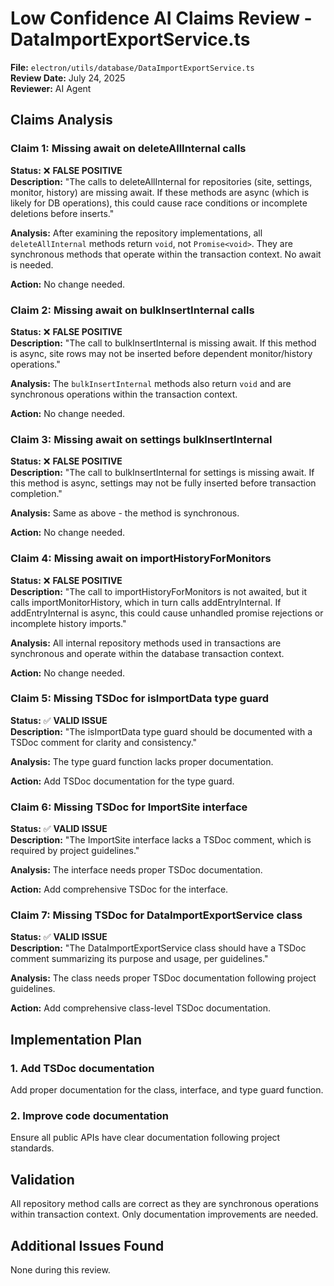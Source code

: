 # Low Confidence AI Claims Review - DataImportExportService.ts

**File:** `electron/utils/database/DataImportExportService.ts`  
**Review Date:** July 24, 2025  
**Reviewer:** AI Agent  

## Claims Analysis

### Claim 1: Missing await on deleteAllInternal calls
**Status:** ❌ **FALSE POSITIVE**  
**Description:** "The calls to deleteAllInternal for repositories (site, settings, monitor, history) are missing await. If these methods are async (which is likely for DB operations), this could cause race conditions or incomplete deletions before inserts."

**Analysis:** After examining the repository implementations, all `deleteAllInternal` methods return `void`, not `Promise<void>`. They are synchronous methods that operate within the transaction context. No await is needed.

**Action:** No change needed.

### Claim 2: Missing await on bulkInsertInternal calls
**Status:** ❌ **FALSE POSITIVE**  
**Description:** "The call to bulkInsertInternal is missing await. If this method is async, site rows may not be inserted before dependent monitor/history operations."

**Analysis:** The `bulkInsertInternal` methods also return `void` and are synchronous operations within the transaction context.

**Action:** No change needed.

### Claim 3: Missing await on settings bulkInsertInternal
**Status:** ❌ **FALSE POSITIVE**  
**Description:** "The call to bulkInsertInternal for settings is missing await. If this method is async, settings may not be fully inserted before transaction completion."

**Analysis:** Same as above - the method is synchronous.

**Action:** No change needed.

### Claim 4: Missing await on importHistoryForMonitors
**Status:** ❌ **FALSE POSITIVE**  
**Description:** "The call to importHistoryForMonitors is not awaited, but it calls importMonitorHistory, which in turn calls addEntryInternal. If addEntryInternal is async, this could cause unhandled promise rejections or incomplete history imports."

**Analysis:** All internal repository methods used in transactions are synchronous and operate within the database transaction context.

**Action:** No change needed.

### Claim 5: Missing TSDoc for isImportData type guard
**Status:** ✅ **VALID ISSUE**  
**Description:** "The isImportData type guard should be documented with a TSDoc comment for clarity and consistency."

**Analysis:** The type guard function lacks proper documentation.

**Action:** Add TSDoc documentation for the type guard.

### Claim 6: Missing TSDoc for ImportSite interface
**Status:** ✅ **VALID ISSUE**  
**Description:** "The ImportSite interface lacks a TSDoc comment, which is required by project guidelines."

**Analysis:** The interface needs proper TSDoc documentation.

**Action:** Add comprehensive TSDoc for the interface.

### Claim 7: Missing TSDoc for DataImportExportService class
**Status:** ✅ **VALID ISSUE**  
**Description:** "The DataImportExportService class should have a TSDoc comment summarizing its purpose and usage, per guidelines."

**Analysis:** The class needs proper TSDoc documentation following project guidelines.

**Action:** Add comprehensive class-level TSDoc documentation.

## Implementation Plan

### 1. Add TSDoc documentation
Add proper documentation for the class, interface, and type guard function.

### 2. Improve code documentation
Ensure all public APIs have clear documentation following project standards.

## Validation

All repository method calls are correct as they are synchronous operations within transaction context. Only documentation improvements are needed.

## Additional Issues Found

None during this review.
